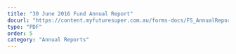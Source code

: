 ```yaml
---
title: "30 June 2016 Fund Annual Report"
docurl: "https://content.myfuturesuper.com.au/forms-docs/FS_AnnualReport_2016.pdf"
type: "PDF"
order: 5
category: "Annual Reports"
---
```

